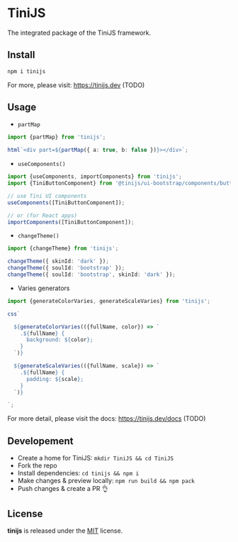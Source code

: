 # TiniJS 

The integrated package of the TiniJS framework.

## Install

```sh
npm i tinijs
```

For more, please visit: <https://tinijs.dev> (TODO)

## Usage

- `partMap`

```ts
import {partMap} from 'tinijs';

html`<div part=${partMap({ a: true, b: false })}></div>`;
```

- `useComponents()`

```ts
import {useComponents, importComponents} from 'tinijs';
import {TiniButtonComponent} from '@tinijs/ui-bootstrap/components/button';

// use Tini UI components
useComponents([TiniButtonComponent]);

// or (for React apps)
importComponents([TiniButtonComponent]);
```

- `changeTheme()`

```ts
import {changeTheme} from 'tinijs';

changeTheme({ skinId: 'dark' });
changeTheme({ soulId: 'bootstrap' });
changeTheme({ soulId: 'bootstrap', skinId: 'dark' });
```

- Varies generators

```ts
import {generateColorVaries, generateScaleVaries} from 'tinijs';

css`

  ${generateColorVaries(({fullName, color}) => `
    .${fullName} {
      background: ${color};
    }
  `)}

  ${generateScaleVaries(({fullName, scale}) => `
    .${fullName} {
      padding: ${scale};
    }
  `)}

`;
```

For more detail, please visit the docs: <https://tinijs.dev/docs> (TODO)

## Developement

- Create a home for TiniJS: `mkdir TiniJS && cd TiniJS`
- Fork the repo
- Install dependencies: `cd tinijs && npm i`
- Make changes & preview locally: `npm run build && npm pack`
- Push changes & create a PR 👌

## License

**tinijs** is released under the [MIT](https://github.com/tinijs/tinijs/blob/master/LICENSE) license.
